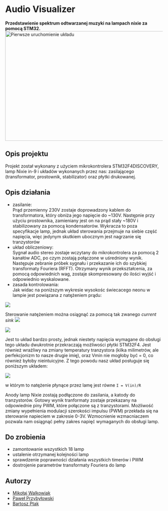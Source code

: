 
# Audio Visualizer
**Przedstawienie spektrum odtwarzanej muzyki na lampach nixie za pomocą STM32.**
<img src="https://scontent-waw1-1.xx.fbcdn.net/v/t1.15752-9/35240453_1610562355727098_3018999595452596224_n.png?_nc_cat=0&oh=07fd6268e9ff539c5768447c8ce7ff9b&oe=5BC332F9" width="750" height="350" alt="Pierwsze uruchomienie układu">

## Opis projektu
Projekt został wykonany z użyciem mikrokontrolera STM32F4DISCOVERY, lamp Nixie in-9 i układów wykonanych przez nas: 
zasilającego (transformator, prostownik, stabilizator) oraz płytki drukowanej.

## Opis działania
* zasilanie:  
Prąd przemienny 230V zostaje doprowadzony kablem do transformatora, który obniża jego napięcie do ~130V. Następnie przy użyciu prostownika, zamieniany jest on na prąd stały ~180V i stabilizowany za pomocą kondensatorów. Wykracza to poza specyfikacje lamp, jednak układ sterowania przejmuje na siebie część napięcia, więc jedynym skutkiem ubocznym jest nagrzanie się tranzystorów
* układ obliczeniowy:  
Sygnał audio stereo zostaje wczytany do mikrokontrolera za pomocą 2 kanałów ADC, po czym zostają połączone w uśredniony wynik. Następuje
zebranie próbek sygnału i przekazanie ich do szybkiej transformaty Fouriera (RFFT). Otrzymany wynik przekształcenia, za pomocą odpowiednich
wag, zostaje skompresowany do ilości wyjść i odpowiednio wyskalowane. 
* zasada kontrolowania:  
Jak widac na poniższym wykresie wysokośc świecacego neonu w lampie jest powiązana z natężeniem prądu:
<img src= "https://i.imgur.com/2FdSKM0.png">

Sterowanie natężeniem można osiągnąć za pomocą tak zwanego <i> current sink </i>
<img src="https://i.imgur.com/0xkUhvV.png">


<img src="https://i.imgur.com/db0xtqB.png">
                                                                  
Jest to układ bardzo prosty, jednak niestety napięcia wymagane do obsługi tego układu dwukrotnie przekraczają możliwości płytki STM32F4.
Jest również wrażliwy na zmiany temperatury tranzystora (kilka milimetrów, ale perfekcjonizm to nasze drugie imię), oraz Vmin nie mogłoby być = 0, co również byłoby nieintuicyjne.
Z tego powodu nasz układ posługuje się poniższym układem:


<img src="https://i.imgur.com/v6mt7dC.png">

w którym to natężenie płynące przez lamę jest równe `I = V(in)/R`

Anody lamp Nixie zostają podłączone do zasilania, a katody do tranzystorów. Gotowy wynik tranformaty zostaje przekazany na odpowiednie piny PWM, które połączone są z tranzystorami. Możliwość zmiany wypełnienia modulacji szerokości impulsu (PWM) przekłada się na sterowanie napieciem w zakresie 0-3V. Wzmocnienie wzmacniaczem pozwala nam osiągnąć pełny zakres napięć wymaganych do obsługi lamp.


## Do zrobienia
* zamontowanie wszystkich 18 lamp
* ustalenie otrzymanej kolejności lamp
* sprawdzenie poprawności działania wszystkich timerów i PWM
* dostrojenie parametrów transformaty Fouriera do lamp

## Autorzy
* [Mikołaj Walkowiak](https://github.com/mikolaj-walkowiak)
* [Paweł Przybyłowski](https://github.com/stfoorca)
* [Bartosz Ptak](https://github.com/bartoszptak/)
